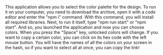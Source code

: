 This application allows you to select the color palette for the design.
To run it on your computer, you need to download the archive, open it with a code editor and enter the "npm i" command.
With this command, you will install all required libraries.
Next, to run it itself, type "npm run start" or "npm start".
And so, you launched the application and now you can choose colors.
When you press the "Space" key, unlocked colors will change. If you want to copy a certain color, you can click on its hex code with the left mouse button. You will have the names of all the colors on your screen in the hash, so if you want to select all at once, you can copy the link!
